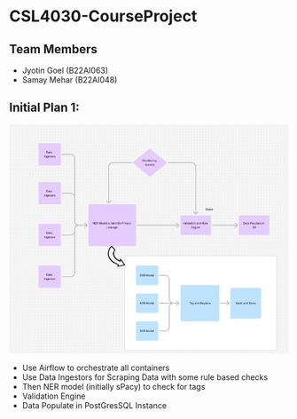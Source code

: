 # CSL4030-CourseProject

## Team Members
- Jyotin Goel (B22AI063)
- Samay Mehar (B22AI048)

## Initial Plan 1:

![Plan1](plan1.png)

- Use Airflow to orchestrate all containers
- Use Data Ingestors for Scraping Data with some rule based checks
- Then NER model (initially sPacy) to check for tags
- Validation Engine
- Data Populate in PostGresSQL Instance 